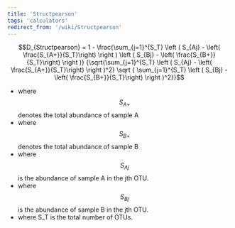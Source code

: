 ```yaml
---
title: 'Structpearson'
tags: 'calculators'
redirect_from: '/wiki/Structpearson'
---
```

$$D_{Structpearson} = 1 - \frac{\sum_{j=1}^{S_T} \left ( S_{Aj} - \left( \frac{S_{A+}}{S_T}\right) \right ) \left ( S_{Bj} - \left( \frac{S_{B+}}{S_T}\right) \right )}  {\sqrt{\sum_{j=1}^{S_T} \left ( S_{Aj} - \left( \frac{S_{A+}}{S_T}\right) \right )^2} \sqrt { \sum_{j=1}^{S_T} \left ( S_{Bj} - \left( \frac{S_{B+}}{S_T}\right) \right )^2}}$$

-   where $$S_{A+}$$ denotes the total abundance of sample A
-   where $$S_{B+}$$ denotes the total abundance of sample B
-   where $$S_{Aj}$$ is the abundance of sample A in the jth OTU.
-   where $$S_{Bj}$$ is the abundance of sample B in the jth OTU.
-   where S\_T is the total number of OTUs.

